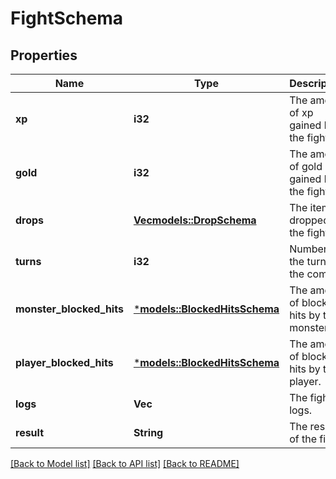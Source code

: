 # FightSchema

## Properties
Name | Type | Description | Notes
------------ | ------------- | ------------- | -------------
**xp** | **i32** | The amount of xp gained by the fight. | 
**gold** | **i32** | The amount of gold gained by the fight. | 
**drops** | [**Vec<models::DropSchema>**](DropSchema.md) | The items dropped by the fight. | 
**turns** | **i32** | Numbers of the turns of the combat. | 
**monster_blocked_hits** | [***models::BlockedHitsSchema**](BlockedHitsSchema.md) | The amount of blocked hits by the monster. | 
**player_blocked_hits** | [***models::BlockedHitsSchema**](BlockedHitsSchema.md) | The amount of blocked hits by the player. | 
**logs** | **Vec<String>** | The fight logs. | 
**result** | **String** | The result of the fight. | 

[[Back to Model list]](../README.md#documentation-for-models) [[Back to API list]](../README.md#documentation-for-api-endpoints) [[Back to README]](../README.md)


